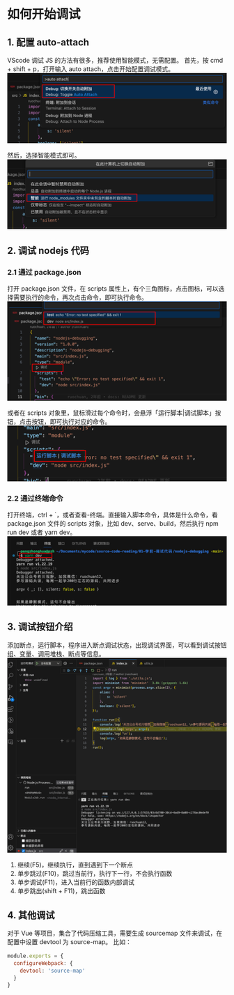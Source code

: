 # 如何开始调试

## 1. 配置 auto-attach
VScode 调试 JS 的方法有很多，推荐使用智能模式，无需配置。
首先，按 cmd + shift + p，打开输入 auto attach，点击开始配置调试模式。
![auto-attach-01.png](../images/source-reading/01/auto-attach-01.png)

然后，选择智能模式即可。
![auto-attach-02.png](../images/source-reading/01/auto-attach-02.png)


## 2. 调试 nodejs 代码
### 2.1 通过 package.json
打开 package.json 文件，在 scripts 属性上，有个三角图标，点击图标，可以选择需要执行的命令，再次点击命令，即可执行命令。
![package-01.png](../images/source-reading/01/package-01.png)

或者在 scripts 对象里，鼠标滑过每个命令时，会悬浮「运行脚本|调试脚本」按钮，点击按钮，即可执行对应的命令。
![package-02.png](../images/source-reading/01/package-02.png)

### 2.2 通过终端命令
打开终端，ctrl + `，或者查看-终端。直接输入脚本命令，具体是什么命令，看 package.json 文件的 scripts 对象，比如 dev、serve、build，然后执行 npm run dev 或者 yarn dev。
![package-03.png](../images/source-reading/01/package-03.png)

## 3. 调试按钮介绍
添加断点，运行脚本，程序进入断点调试状态，出现调试界面，可以看到调试按钮组、变量、调用堆栈、断点等信息。
![package-04.png](../images/source-reading/01/package-04.png)
1. 继续(F5)，继续执行，直到遇到下一个断点
2. 单步跳过(F10)，跳过当前行，执行下一行，不会执行函数
3. 单步调试(F11)，进入当前行的函数内部调试
4. 单步跳出(shift + F11)，跳出函数

## 4. 其他调试
对于 Vue 等项目，集合了代码压缩工具，需要生成 sourcemap 文件来调试，在配置中设置 devtool 为 source-map。
比如：
``` javascript
module.exports = {
  configureWebpack: {
    devtool: 'source-map'
  }
} 
```

